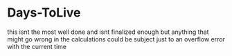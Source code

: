 # Days-ToLive
this isnt the most well done and isnt finalized enough but anything that might go wrong in the calculations could be subject just to an
overflow error with the current time 
